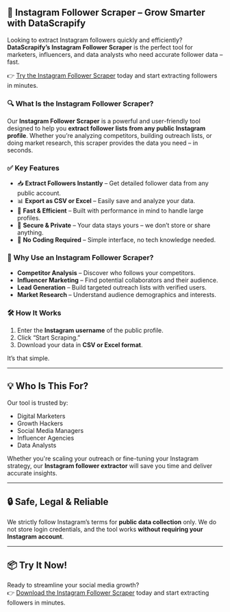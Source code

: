 
## 🚀 Instagram Follower Scraper – Grow Smarter with DataScrapify

Looking to extract Instagram followers quickly and efficiently? **DataScrapify’s Instagram Follower Scraper** is the perfect tool for marketers, influencers, and data analysts who need accurate follower data – fast.

👉 [Try the Instagram Follower Scraper](https://www.datascrapify.com/product/Instagram-Follower-Scraper) today and start extracting followers in minutes.



### 🔍 What Is the Instagram Follower Scraper?

Our **Instagram Follower Scraper** is a powerful and user-friendly tool designed to help you **extract follower lists from any public Instagram profile**. Whether you’re analyzing competitors, building outreach lists, or doing market research, this scraper provides the data you need – in seconds.

### ✅ Key Features

- 📥 **Extract Followers Instantly** – Get detailed follower data from any public account.
- 📊 **Export as CSV or Excel** – Easily save and analyze your data.
- 💨 **Fast & Efficient** – Built with performance in mind to handle large profiles.
- 🔐 **Secure & Private** – Your data stays yours – we don’t store or share anything.
- 🧠 **No Coding Required** – Simple interface, no tech knowledge needed.

### 🎯 Why Use an Instagram Follower Scraper?

- **Competitor Analysis** – Discover who follows your competitors.
- **Influencer Marketing** – Find potential collaborators and their audience.
- **Lead Generation** – Build targeted outreach lists with verified users.
- **Market Research** – Understand audience demographics and interests.

### 🛠️ How It Works

1. Enter the **Instagram username** of the public profile.
2. Click “Start Scraping.”
3. Download your data in **CSV or Excel format**.

It’s that simple.

---

## 💡 Who Is This For?

Our tool is trusted by:

- Digital Marketers  
- Growth Hackers  
- Social Media Managers  
- Influencer Agencies  
- Data Analysts  

Whether you're scaling your outreach or fine-tuning your Instagram strategy, our **Instagram follower extractor** will save you time and deliver accurate insights.

---

## 🔒 Safe, Legal & Reliable

We strictly follow Instagram’s terms for **public data collection** only. We do not store login credentials, and the tool works **without requiring your Instagram account**.

---

## 📦 Try It Now!

Ready to streamline your social media growth?  
👉 [Download the Instagram Follower Scraper](https://www.datascrapify.com/product/Instagram-Follower-Scraper) today and start extracting followers in minutes.




				  
				
